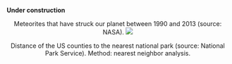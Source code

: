 **Under construction**


<p align="center">Meteorites that have struck our planet between 1990 and 2013 (source: NASA).
<img src="meteorite_landings.gif" >
</p>

<p align="center">Distance of the US counties to the nearest national park (source: National Park Service). Method: nearest neighbor analysis.
</p>
